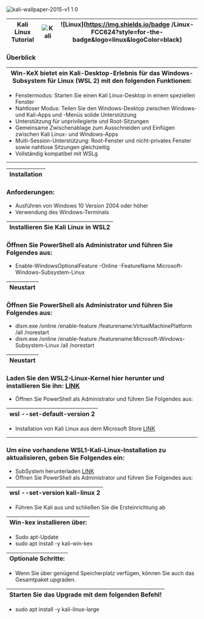 ![kali-wallpaper-2015-v1 1 0](https://user-images.githubusercontent.com/109308073/202898304-52cc44f5-4aba-428e-9d90-55664b10bd0c.jpg)
 
|Kali Linux Tutorial| ![Kali](https://img.shields.io/badge/Kali-268BEE?style=for-the-badge&logo=kalilinux&logoColor=white)|![Linux](https://img.shields.io/badge /Linux-FCC624?style=for-the-badge&logo=linux&logoColor=black)|
|---|---|---|
     
### Überblick
|Win-KeX bietet ein Kali-Desktop-Erlebnis für das Windows-Subsystem für Linux (WSL 2) mit den folgenden Funktionen:|
|---|
- Fenstermodus: Starten Sie einen Kali Linux-Desktop in einem speziellen Fenster
- Nahtloser Modus: Teilen Sie den Windows-Desktop zwischen Windows- und Kali-Apps und -Menüs
solide Unterstützung
- Unterstützung für unprivilegierte und Root-Sitzungen
- Gemeinsame Zwischenablage zum Ausschneiden und Einfügen zwischen Kali Linux- und Windows-Apps
- Multi-Session-Unterstützung: Root-Fenster und nicht-privates Fenster sowie nahtlose Sitzungen gleichzeitig
- Vollständig kompatibel mit WSLg
---
|Installation|
|---|
### Anforderungen:
- Ausführen von Windows 10 Version 2004 oder höher
- Verwendung des Windows-Terminals

|Installieren Sie Kali Linux in WSL2|
|---|
### Öffnen Sie PowerShell als Administrator und führen Sie Folgendes aus:
- Enable-WindowsOptionalFeature -Online -FeatureName Microsoft-Windows-Subsystem-Linux

|Neustart|
|---|
### Öffnen Sie PowerShell als Administrator und führen Sie Folgendes aus:
- dism.exe /online /enable-feature /featurename:VirtualMachinePlatform /all /norestart
- dism.exe /online /enable-feature /featurename:Microsoft-Windows-Subsystem-Linux /all /norestart


|Neustart|
|---|
### Laden Sie den WSL2-Linux-Kernel hier herunter und installieren Sie ihn: [LINK](https://aka.ms/wsl2kernel)

- Öffnen Sie PowerShell als Administrator und führen Sie Folgendes aus:

|wsl --set-default-version 2|
|---|
- Installation von Kali Linux aus dem Microsoft Store [LINK](https://apps.microsoft.com/store/detail/kali-linux/9PKR34TNCV07?hl=de-de&gl=de)

---

### Um eine vorhandene WSL1-Kali-Linux-Installation zu aktualisieren, geben Sie Folgendes ein:
- SubSystem herunterladen [LINK](https://wslstorestorage.blob.core.windows.net/wslblob/wsl_update_x64.msi)
- Öffnen Sie PowerShell als Administrator und führen Sie Folgendes aus:

|wsl --set-version kali-linux 2|
|---|
- Führen Sie Kali aus und schließen Sie die Ersteinrichtung ab

|Win-kex installieren über:|
|---|
- Sudo apt-Update
- sudo apt install -y kali-win-kex

|Optionale Schritte:|
|---|
- Wenn Sie über genügend Speicherplatz verfügen, können Sie auch das Gesamtpaket upgraden.

|Starten Sie das Upgrade mit dem folgenden Befehl!|
|---|
- sudo apt install -y kali-linux-large
